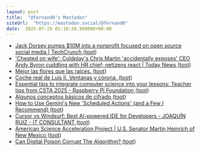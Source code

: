 ```yaml
---
layout: post
title:  "@fernand0's Mastodon"
siteUrl:  "https://mastodon.social/@fernand0"
date:  2025-07-29 01:18:38.989000+00:00
---
```

*  [Jack Dorsey pumps $10M into a nonprofit focused on open source social media \| TechCrunch ](https://techcrunch.com/2025/07/16/jack-dorsey-pumps-10m-into-a-nonprofit-focused-on-open-source-social-media) ([toot](https://mastodon.social/@fernand0/114933885762662603))
*  [&#39;Cheated on wife&#39;: Coldplay&#39;s Chris Martin &#39;accidentally exposes&#39; CEO Andy Byron cuddling with HR chief; netizens react \| Today News  ](https://www.livemint.com/news/us-news/cheated-on-wife-coldplays-chris-martin-accidentally-exposes-andy-byron-cuddling-with-hr-chief-kristin-cabot-11752761361240.html) ([toot](https://mastodon.social/@fernand0/114931971923235438))
*  [Mejor las flores que las raíces. ](https://avecesunafoto.wordpress.com/2025/07/28/mejor-las-flores-que-las-raices) ([toot](https://mastodon.social/@fernand0/114931927006067927))
*  [Coche real de Luis II. Ventanas y corona. ](https://www.flickr.com/photos/fernand0/54654304286) ([toot](https://mastodon.social/@fernand0/114931860658000706))
*  [Essential tips to integrate computer science into your lessons: Teacher tips from CSTA 2025 - Raspberry Pi Foundation ](https://www.raspberrypi.org/blog/teacher-tips-csta-2025-integrating-computer-science) ([toot](https://mastodon.social/@fernand0/114931726538096117))
*  [Algunos conceptos básicos de cifrado ](http://fernand0.github.io//cifrado-ideas-principales) ([toot](https://mastodon.social/@fernand0/114931587164840635))
*  [How to Use Gemini's New 'Scheduled Actions' (and a Few I Recommend) ](https://lifehacker.com/tech/gemini-scheduled-action) ([toot](https://mastodon.social/@fernand0/114931507892348417))
*  [Cursor vs Windsurf: Best AI-powered IDE for Developers - JOAQUÍN RUIZ - IT CONSULTANT ](https://jokiruiz.com/software/cursor-vs-windsurf-best-ai-powered-ide-for-developers) ([toot](https://mastodon.social/@fernand0/114931301091173811))
*  [American Science Acceleration Project \| U.S. Senator Martin Heinrich of New Mexico ](https://www.heinrich.senate.gov/ASA) ([toot](https://mastodon.social/@fernand0/114930697779222607))
*  [Can Digital Poison Corrupt The Algorithm? ](https://hackaday.com/2025/06/27/can-digital-poison-corrupt-the-algorithm) ([toot](https://mastodon.social/@fernand0/114930370846028396))
